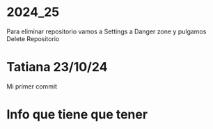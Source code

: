 # 2024_25
Para eliminar repositorio vamos a Settings a Danger zone y pulgamos Delete Repositorio

# Tatiana 23/10/24
Mi primer commit

# Info que tiene que tener
